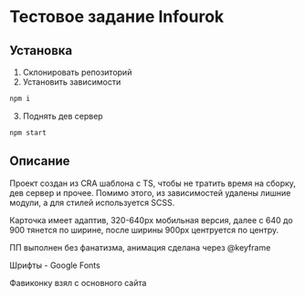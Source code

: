 # Тестовое задание Infourok
## Установка
1. Склонировать репозиторий
2. Установить зависимости 
```sh
npm i
```
3. Поднять дев сервер
```sh
npm start
```

## Описание
Проект создан из CRA шаблона с TS, чтобы не тратить время на сборку, дев сервер и прочее. Помимо этого, из зависимостей удалены лишние модули, а для стилей используется SCSS.

Карточка имеет адаптив, 320-640px мобильная версия, далее с 640 до 900 тянется по ширине, после ширины 900px центруется по центру.

ПП выполнен без фанатизма, анимация сделана через @keyframe

Шрифты - Google Fonts

Фавиконку взял с основного сайта
